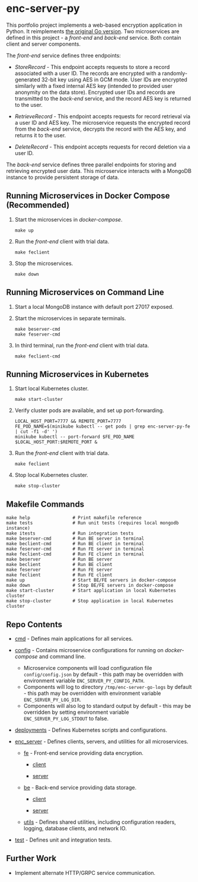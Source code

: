 # enc-server-py

This portfolio project implements a web-based encryption application 
in Python. It reimplements [the original Go version](https://github.com/jhayward01/enc-server-go).  Two microservices 
are defined in this project - a _front-end_ and _back-end_ service. Both contain 
client and server components.

The _front-end_ service defines three endpoints:

* _StoreRecord_ - This endpoint accepts requests to store a record 
associated with a user ID. The records are encrypted with a 
randomly-generated 32-bit key using AES in GCM mode. User IDs 
are encrypted similarly with a fixed internal AES key (intended 
to provided user anonymity on the data store). Encrypted user IDs
and records are transmitted to the _back-end_ service, and the record 
AES key is returned to the user.
	
* _RetrieveRecord_ - This endpoint accepts requests for record retrieval
via a user ID and AES key. The microservice requests the encrypted 
record from the _back-end_ service, decrypts the record with the AES 
key, and returns it to the user. 

* _DeleteRecord_ - This endpoint accepts requests for record deletion via a user ID. 
	
The _back-end_ service defines three parallel endpoints for storing and retrieving 
encrypted user data. This microservice interacts with a MongoDB instance to provide 
persistent storage of data.

## Running Microservices in Docker Compose (Recommended) ##
1. Start the microservices in _docker-compose_.
    ```
    make up
    ```
    
2. Run the _front-end_ client with trial data.
    ```
    make feclient
    ```

3. Stop the microservices.
    ```
    make down
    ```
    
## Running Microservices on Command Line ##
1. Start a local MongoDB instance with default port 27017 exposed.

2. Start the microservices in separate terminals.
    ```
    make beserver-cmd
    make feserver-cmd
    ```
    
3. In third terminal, run the _front-end_ client with trial data.
    ```
    make feclient-cmd
    ```
    
## Running Microservices in Kubernetes ##
1. Start local Kubernetes cluster.
    ```
    make start-cluster
    ```
    
2. Verify cluster pods are available, and set up port-forwarding.
    ```
    LOCAL_HOST_PORT=7777 && REMOTE_PORT=7777
    FE_POD_NAME=$(minikube kubectl -- get pods | grep enc-server-py-fe | cut -f1 -d' ')
    minikube kubectl -- port-forward $FE_POD_NAME $LOCAL_HOST_PORT:$REMOTE_PORT &
    ```
    
3. Run the _front-end_ client with trial data.
    ```
    make feclient
    ```
    
4. Stop local Kubernetes cluster.
    ```
    make stop-cluster
    ```

## Makefile Commands ##
```
make help                # Print makefile reference
make tests               # Run unit tests (requires local mongodb instance)
make itests              # Run integration tests
make beserver-cmd        # Run BE server in terminal
make beclient-cmd        # Run BE client in terminal
make feserver-cmd        # Run FE server in terminal
make feclient-cmd        # Run FE client in terminal
make beserver            # Run BE server
make beclient            # Run BE client
make feserver            # Run FE server
make feclient            # Run FE client
make up                  # Start BE/FE servers in docker-compose
make down                # Stop BE/FE servers in docker-compose
make start-cluster       # Start application in local Kubernetes cluster
make stop-cluster        # Stop application in local Kubernetes cluster
```
 
## Repo Contents ##
* [cmd](cmd) - Defines main applications for all services.

* [config](config) - Contains microservice configurations for running on _docker-compose_ and command line. 
    * Microservice components will load configuration file `config/config.json` by default - this path may be 
    overridden with environment variable `ENC_SERVER_PY_CONFIG_PATH`.
    * Components will log to directory `/tmp/enc-server-go-logs` by default - this path may be overridden 
    with environment variable `ENC_SERVER_PY_LOG_DIR`.
    * Components will also log to standard output by default - this may be overridden by setting environment 
    variable `ENC_SERVER_PY_LOG_STDOUT` to false.

* [deployments](deployments) - Defines Kubernetes scripts and configurations.

* [enc_server](enc_server) - Defines clients, servers, and utilities for all microservices.

	* [fe](enc_server/fe) - Front-end service providing data encryption.
	
		* [client](enc_server/fe/client)
		
		* [server](enc_server/fe/server)

	* [be](enc_server/be) - Back-end service providing data storage.
	
		* [client](enc_server/be/client)
		
		* [server](enc_server/be/server)
	
	* [utils](enc_server/utils) - Defines shared utilities, including configuration readers, logging, database 
    clients, and network IO.

* [test](test) - Defines unit and integration tests.

## Further Work ##

* Implement alternate HTTP/GRPC service communication.
